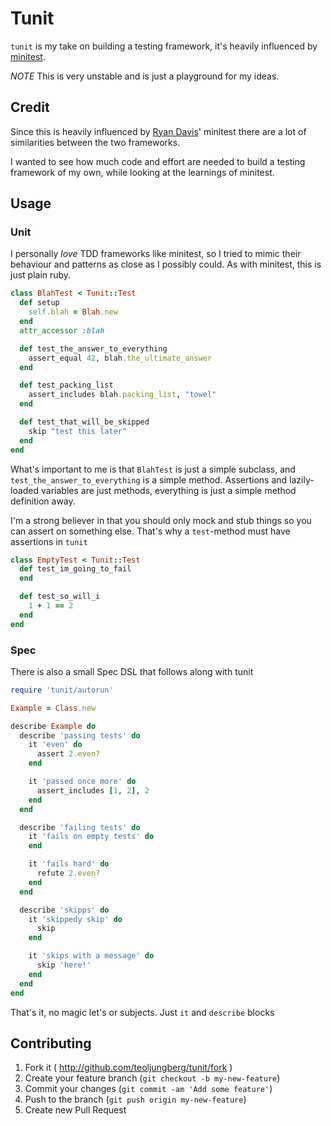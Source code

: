 # Tunit

`tunit` is my take on building a testing framework, it's heavily influenced by
[minitest](https://github.com/seattlerb/minitest).


_NOTE_ This is very unstable and is just a playground for my ideas.

## Credit
Since this is heavily influenced by
[Ryan Davis](https://twitter.com/the_zenspider)' minitest there are a lot of
similarities between the two frameworks.

I wanted to see how much code and effort are needed to build a testing
framework of my own, while looking at the learnings of minitest.

## Usage
### Unit

I personally _love_ TDD frameworks like minitest, so I tried to mimic their
behaviour and patterns as close as I possibly could. As with minitest, this is
just plain ruby.

```ruby
class BlahTest < Tunit::Test
  def setup
    self.blah = Blah.new
  end
  attr_accessor :blah

  def test_the_answer_to_everything
    assert_equal 42, blah.the_ultimate_answer
  end

  def test_packing_list
    assert_includes blah.packing_list, "towel"
  end

  def test_that_will_be_skipped
    skip "test this later"
  end
end
```

What's important to me is that `BlahTest` is just a simple subclass, and
`test_the_answer_to_everything` is a simple method. Assertions and
lazily-loaded variables are just methods, everything is just a simple method
definition away.

I'm a strong believer in that you should only mock and stub things so you can
assert on something else. That's why a `test`-method must have assertions in
`tunit`

```ruby
class EmptyTest < Tunit::Test
  def test_im_going_to_fail
  end

  def test_so_will_i
    1 + 1 == 2
  end
end
```

### Spec
There is also a small Spec DSL that follows along with tunit

```ruby
require 'tunit/autorun'

Example = Class.new

describe Example do
  describe 'passing tests' do
    it 'even' do
      assert 2.even?
    end

    it 'passed once more' do
      assert_includes [1, 2], 2
    end
  end

  describe 'failing tests' do
    it 'fails on empty tests' do
    end

    it 'fails hard' do
      refute 2.even?
    end
  end

  describe 'skipps' do
    it 'skippedy skip' do
      skip
    end

    it 'skips with a message' do
      skip 'here!'
    end
  end
end
```

That's it, no magic let's or subjects. Just `it` and `describe` blocks

## Contributing

1. Fork it ( http://github.com/teoljungberg/tunit/fork )
2. Create your feature branch (`git checkout -b my-new-feature`)
3. Commit your changes (`git commit -am 'Add some feature'`)
4. Push to the branch (`git push origin my-new-feature`)
5. Create new Pull Request
